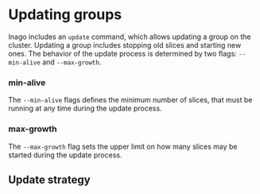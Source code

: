 # Updating groups

Inago includes an `update` command, which allows updating
a group on the cluster. Updating a group includes stopping
old slices and starting new ones. The behavior of the update process
is determined by two flags: `--min-alive` and `--max-growth`.

### min-alive
The `--min-alive` flags defines the minimum number of slices,
that must be running at any time during the update process.

### max-growth
The `--max-growth` flag sets the upper limit on how many slices
may be started during the update process.

## Update strategy
